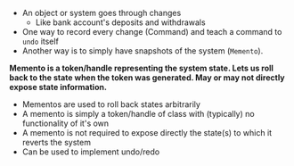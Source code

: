 - An object or system goes through changes
    - Like bank account's deposits and withdrawals
- One way to record every change (Command) and teach a command to `undo` itself
- Another way is to simply have snapshots of the system (`Memento`).

**Memento is a token/handle representing the system state. Lets us roll back to the state when the
token was generated. May or may not directly expose state information.**

- Mementos are used to roll back states arbitrarily
- A memento is simply a token/handle of class with (typically) no functionality of it's own
- A memento is not required to expose directly the state(s) to which it reverts the system
- Can be used to implement undo/redo